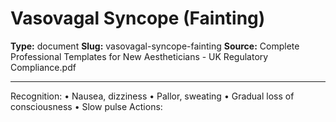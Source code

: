 # Vasovagal Syncope (Fainting)

**Type:** document
**Slug:** vasovagal-syncope-fainting
**Source:** Complete Professional Templates for New Aestheticians - UK Regulatory Compliance.pdf

---

Recognition:
• Nausea, dizziness
• Pallor, sweating
• Gradual loss of consciousness
• Slow pulse
Actions: